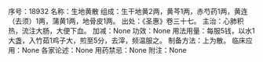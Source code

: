 序号：18932
名称：生地黄散
组成：生干地黄2两，黄芩1两，赤芍药1两，黄连（去须）1两，蒲黄1两，地骨皮1两。
出处：《圣惠》卷三十七。
主治：心肺积热，流注大肠，大便下血。
加减：None
功效：None
用法用量：每服5钱，以水1大盏，入竹茹1鸡子大，煎至5分，去滓，频温服之。
制备方法：上为散。
临床应用：None
各家论述：None
用药禁忌：None
附注：None
